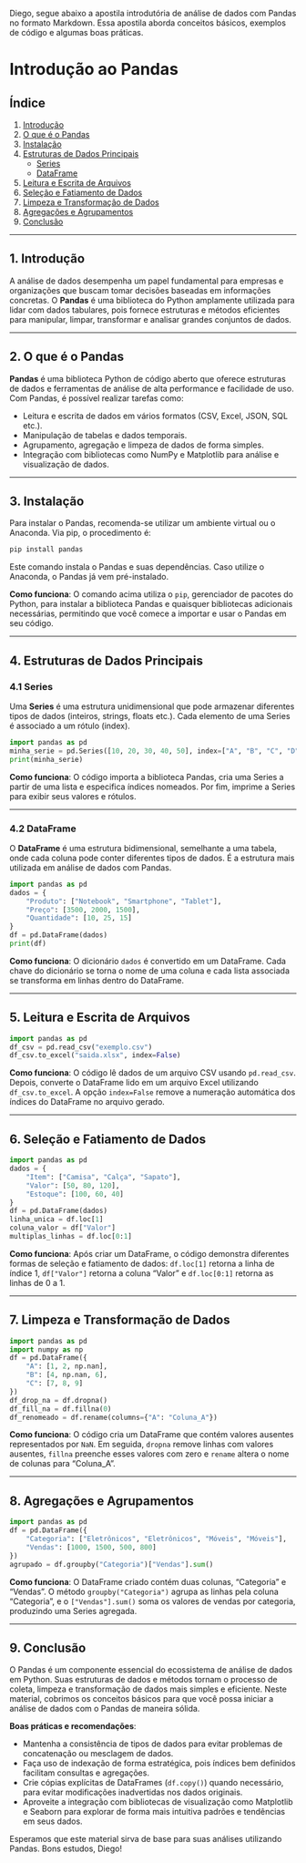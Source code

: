 Diego, segue abaixo a apostila introdutória de análise de dados com Pandas no formato Markdown. Essa apostila aborda conceitos básicos, exemplos de código e algumas boas práticas. 
# Introdução ao Pandas

## Índice
1. [Introdução](#introducao)  
2. [O que é o Pandas](#o-que-e-pandas)  
3. [Instalação](#instalacao)  
4. [Estruturas de Dados Principais](#estruturas-de-dados-principais)  
   - [Series](#series)  
   - [DataFrame](#dataframe)  
5. [Leitura e Escrita de Arquivos](#leitura-e-escrita-de-arquivos)  
6. [Seleção e Fatiamento de Dados](#selecao-e-fatiamento-de-dados)  
7. [Limpeza e Transformação de Dados](#limpeza-e-transformacao-de-dados)  
8. [Agregações e Agrupamentos](#agregacoes-e-agrupamentos)  
9. [Conclusão](#conclusao)

---

## <a name="introducao"></a>1. Introdução
A análise de dados desempenha um papel fundamental para empresas e organizações que buscam tomar decisões baseadas em informações concretas. O **Pandas** é uma biblioteca do Python amplamente utilizada para lidar com dados tabulares, pois fornece estruturas e métodos eficientes para manipular, limpar, transformar e analisar grandes conjuntos de dados.

---

## <a name="o-que-e-pandas"></a>2. O que é o Pandas
**Pandas** é uma biblioteca Python de código aberto que oferece estruturas de dados e ferramentas de análise de alta performance e facilidade de uso. Com Pandas, é possível realizar tarefas como:

- Leitura e escrita de dados em vários formatos (CSV, Excel, JSON, SQL etc.).
- Manipulação de tabelas e dados temporais.
- Agrupamento, agregação e limpeza de dados de forma simples.
- Integração com bibliotecas como NumPy e Matplotlib para análise e visualização de dados.

---

## <a name="instalacao"></a>3. Instalação
Para instalar o Pandas, recomenda-se utilizar um ambiente virtual ou o Anaconda. Via pip, o procedimento é:

```python
pip install pandas
```

Este comando instala o Pandas e suas dependências. Caso utilize o Anaconda, o Pandas já vem pré-instalado.

**Como funciona**: O comando acima utiliza o `pip`, gerenciador de pacotes do Python, para instalar a biblioteca Pandas e quaisquer bibliotecas adicionais necessárias, permitindo que você comece a importar e usar o Pandas em seu código.

---

## <a name="estruturas-de-dados-principais"></a>4. Estruturas de Dados Principais

### <a name="series"></a>4.1 Series
Uma **Series** é uma estrutura unidimensional que pode armazenar diferentes tipos de dados (inteiros, strings, floats etc.). Cada elemento de uma Series é associado a um rótulo (index).

```python
import pandas as pd
minha_serie = pd.Series([10, 20, 30, 40, 50], index=["A", "B", "C", "D", "E"])
print(minha_serie)
```

**Como funciona**: O código importa a biblioteca Pandas, cria uma Series a partir de uma lista e especifica índices nomeados. Por fim, imprime a Series para exibir seus valores e rótulos.

---

### <a name="dataframe"></a>4.2 DataFrame
O **DataFrame** é uma estrutura bidimensional, semelhante a uma tabela, onde cada coluna pode conter diferentes tipos de dados. É a estrutura mais utilizada em análise de dados com Pandas.

```python
import pandas as pd
dados = {
    "Produto": ["Notebook", "Smartphone", "Tablet"],
    "Preço": [3500, 2000, 1500],
    "Quantidade": [10, 25, 15]
}
df = pd.DataFrame(dados)
print(df)
```

**Como funciona**: O dicionário `dados` é convertido em um DataFrame. Cada chave do dicionário se torna o nome de uma coluna e cada lista associada se transforma em linhas dentro do DataFrame.

---

## <a name="leitura-e-escrita-de-arquivos"></a>5. Leitura e Escrita de Arquivos

```python
import pandas as pd
df_csv = pd.read_csv("exemplo.csv")
df_csv.to_excel("saida.xlsx", index=False)
```

**Como funciona**: O código lê dados de um arquivo CSV usando `pd.read_csv`. Depois, converte o DataFrame lido em um arquivo Excel utilizando `df_csv.to_excel`. A opção `index=False` remove a numeração automática dos índices do DataFrame no arquivo gerado.

---

## <a name="selecao-e-fatiamento-de-dados"></a>6. Seleção e Fatiamento de Dados

```python
import pandas as pd
dados = {
    "Item": ["Camisa", "Calça", "Sapato"],
    "Valor": [50, 80, 120],
    "Estoque": [100, 60, 40]
}
df = pd.DataFrame(dados)
linha_unica = df.loc[1]
coluna_valor = df["Valor"]
multiplas_linhas = df.loc[0:1]
```

**Como funciona**: Após criar um DataFrame, o código demonstra diferentes formas de seleção e fatiamento de dados: `df.loc[1]` retorna a linha de índice 1, `df["Valor"]` retorna a coluna “Valor” e `df.loc[0:1]` retorna as linhas de 0 a 1.

---

## <a name="limpeza-e-transformacao-de-dados"></a>7. Limpeza e Transformação de Dados

```python
import pandas as pd
import numpy as np
df = pd.DataFrame({
    "A": [1, 2, np.nan],
    "B": [4, np.nan, 6],
    "C": [7, 8, 9]
})
df_drop_na = df.dropna()
df_fill_na = df.fillna(0)
df_renomeado = df.rename(columns={"A": "Coluna_A"})
```

**Como funciona**: O código cria um DataFrame que contém valores ausentes representados por `NaN`. Em seguida, `dropna` remove linhas com valores ausentes, `fillna` preenche esses valores com zero e `rename` altera o nome de colunas para “Coluna_A”.

---

## <a name="agregacoes-e-agrupamentos"></a>8. Agregações e Agrupamentos

```python
import pandas as pd
df = pd.DataFrame({
    "Categoria": ["Eletrônicos", "Eletrônicos", "Móveis", "Móveis"],
    "Vendas": [1000, 1500, 500, 800]
})
agrupado = df.groupby("Categoria")["Vendas"].sum()
```

**Como funciona**: O DataFrame criado contém duas colunas, “Categoria” e “Vendas”. O método `groupby("Categoria")` agrupa as linhas pela coluna “Categoria”, e o `["Vendas"].sum()` soma os valores de vendas por categoria, produzindo uma Series agregada.

---

## <a name="conclusao"></a>9. Conclusão
O Pandas é um componente essencial do ecossistema de análise de dados em Python. Suas estruturas de dados e métodos tornam o processo de coleta, limpeza e transformação de dados mais simples e eficiente. Neste material, cobrimos os conceitos básicos para que você possa iniciar a análise de dados com o Pandas de maneira sólida. 

**Boas práticas e recomendações**:
- Mantenha a consistência de tipos de dados para evitar problemas de concatenação ou mesclagem de dados.
- Faça uso de indexação de forma estratégica, pois índices bem definidos facilitam consultas e agregações.
- Crie cópias explícitas de DataFrames (`df.copy()`) quando necessário, para evitar modificações inadvertidas nos dados originais.
- Aproveite a integração com bibliotecas de visualização como Matplotlib e Seaborn para explorar de forma mais intuitiva padrões e tendências em seus dados.

Esperamos que este material sirva de base para suas análises utilizando Pandas. Bons estudos, Diego!